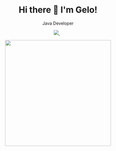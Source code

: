 <h1 align='center'>
  Hi there 👋 I'm Gelo!
</h1>

<p align='center'>
  Java Developer
</p>



<p align='center'>
  <a href="https://www.linkedin.com/in/angelo-soriano-4a1048aa/">
    <img src="https://img.shields.io/badge/linkedin-%230077B5.svg?&style=for-the-badge&logo=linkedin&logoColor=white" />
  </a>&nbsp;&nbsp;
</p>

<p align='center'>
  <a href="#"><img src="https://github-readme-stats.vercel.app/api?username=angelo-soriano&show_icons=true&count_private=true&theme=dark" width="350"></a>
</p>
